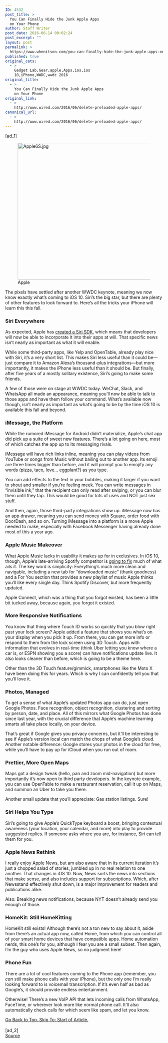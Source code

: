 ```yaml
---
ID: 4532
post_title: >
  You Can Finally Hide the Junk Apple Apps
  on Your Phone
author: Staff Writer
post_date: 2016-06-14 00:02:24
post_excerpt: ""
layout: post
permalink: >
  https://www.whenitson.com/you-can-finally-hide-the-junk-apple-apps-on-your-phone/
published: true
original_cats:
  - >
    Gadget Lab,Gear,apple,Apps,ios,ios
    10,iPhone,WWDC,wwdc 2016
original_title:
  - >
    You Can Finally Hide the Junk Apple Apps
    on Your Phone
original_link:
  - >
    http://www.wired.com/2016/06/delete-preloaded-apple-apps/
canonical_url:
  - >
    http://www.wired.com/2016/06/delete-preloaded-apple-apps/
---
```

 [ad_1]
<br><div id=""><figure attachment_2044438="" class="wp-caption landscape alignnone  relative" data-js="fader"><img src="http://www.whenitson.com/wp-content/uploads/2016/06/You-Can-Finally-Hide-the-Junk-Apple-Apps-on-Your-Phone.jpg" alt="Apple6S.jpg" width="582" height="437" class="size-default-top-art wp-image-2044438"/><figcaption class="wp-caption-text link-underline"><span class="credit link-underline-sm"><span aria-hidden="true" class="ui ui ui-photo inline-block ui-credit relative opacity-6 marg-r-sm marg-l-sm no-caption"/>Apple</span></figcaption></figure><p>The pixels have settled after another WWDC keynote, meaning we now know exactly what’s coming to iOS 10. Siri’s the big star, but there are plenty of other features to look forward to. Here’s all the tricks your iPhone will learn this this fall.</p>
<h3>Siri Everywhere</h3>
<p>As expected, Apple has <a href="http://www.wired.com/2016/06/apple-might-just-made-siri-something-really-good/" target="_blank">created a Siri SDK</a>, which means that developers will now be able to incorporate it into their apps at will. That specific news isn’t nearly as important as what it will enable.</p>
<p>While some third-party apps, like Yelp and OpenTable, already play nice with Siri, it’s a very short list. This makes Siri less useful than it could be—just compare it to Amazon Alexa’s thousand-plus integrations—but more importantly, it makes the iPhone less useful than it should be. But finally, after five years of a mostly solitary existence, Siri’s going to make some friends. </p>
<p>A few of those were on stage at WWDC today. WeChat, Slack, and WhatsApp all made an appearance, meaning you’ll now be able to talk to those apps and have them follow your command. What’s available now though, isn’t nearly as important as what’s going to be by the time iOS 10 is available this fall and beyond. </p>
<h3>iMessage, the Platform</h3>
<p>While the rumored iMessage for Android didn’t materialize, Apple’s chat app did pick up a suite of sweet new features. There’s a lot going on here, most of which catches the app up to its messaging rivals. </p>
<p>iMessage will have rich links inline, meaning you can play videos from YouTube or songs from Music without bailing out to another app. Its emoji are three times bigger than before, and it will prompt you to emojify any words (pizza, taco, love… eggplant?) as you type. </p>
<p>You can add effects to the text in your bubbles, making it larger if you want to shout and smaller if you’re feeling meek. You can write messages in “invisible ink,” that the recipient can only read after swiping, or you can blur them until they tap. This would be good for lots of uses and NOT just sex stuff.</p>
<p>And then, again, those third-party integrations show up. iMessage now has an app drawer, meaning you can send money with Square, order food with DoorDash, and so on. Turning iMessage into a platform is a move Apple needed to make, especially with Facebook Messenger having already done most of this a year ago. </p>
<h3>Apple Music Makeover</h3>
<p>What Apple Music lacks in usability it makes up for in exclusives. In iOS 10, though, Apple’s late-arriving Spotify competitor is <a href="http://www.wired.com/2016/06/apple-musics-new-look-clean-karaoke-friendly/" target="_blank">going to fix</a> much of what ails it. The key word is simplicity: Everything’s much more clean and navigable, including a new tab for “downloaded music” (thank goodness) and a For You section that provides a new playlist of music Apple thinks you’ll like every single day. Think Spotify Discover, but more frequently updated.</p>
<p>Apple Connect, which was a thing that you forgot existed, has been a little bit tucked away, because again, you forgot it existed.</p>
<h3>More Responsive Notifications</h3>
<p>You know that thing where Touch ID works so quickly that you blow right past your lock screen? Apple added a feature that shows you what’s on your display when you pick it up. From there, you can get more info or respond to them from the lock screen using 3D Touch. Apps with information that evolves in real-time (think Uber letting you know where a car is, or ESPN showing you a score) can have notifications update live. It also looks cleaner than before, which is going to be a theme here.</p>
<p>Other than the 3D Touch feature/gimmick, smartphones like the Moto X have been doing this for years. Which is why I can confidently tell you that you’ll love it.</p>
<h3>Photos, Managed</h3>
<p>To get a sense of what Apple’s updated Photos app can do, just open Google Photos. Face recognition, object recognition, clustering and sorting by person, date, and place. All of this mirrors what Google Photos has done since last year, with the crucial difference that Apple’s machine learning smarts all take place locally, on your device.</p>
<p>That’s great if Google gives you privacy concerns, but it’ll be interesting to see if Apple’s version local can match the chops of what Google’s cloud. Another notable difference: Google stores your photos in the cloud for free, while you’ll have to pay up for iCloud when you run out of room.</p>
<h3>Prettier, More Open Maps</h3>
<p>Maps got a design tweak (hello, pan and zoom mid-navigation) but more importantly it’s now open to third party developers. In the keynote example, you can use OpenTable to make a restaurant reservation, call it up on Maps, and summon an Uber to take you there. </p>
<p>Another small update that you’ll appreciate: Gas station listings. Sure!</p>
<h3>Siri Helps You Type</h3>
<p>Siri’s going to give Apple’s QuickType keyboard a boost, bringing contextual awareness (your location, your calendar, and more) into play to provide suggested replies. If someone asks where you are, for instance, Siri can tell them for you.</p>
<h3>Apple News Rethink</h3>
<p>I really enjoy Apple News, but am also aware that in its current iteration it’s just a chopped salad of stories, jumbled up in no real relation to one another. That changes in iOS 10. Now, News sorts the news into sections that make sense, and also includes support for subscriptions. Which, after Newsstand effectively shut down, is a major improvement for readers and publications alike. </p>
<p>Also: Breaking news notifications, because NYT doesn’t already send you enough of those.</p>
<h3>HomeKit: Still HomeKitting</h3>
<p>HomeKit still exists! Although there’s not a ton new to say about it, aside from there’s an actual app now, called Home, from which you can control all of your smart home devices that have compatible apps. Home automation nerds, this one’s for you, although I fear you are a small subset. Then again, I’m the guy who uses Apple News, so no judgment here!</p>
<h3>Phone Fun</h3>
<p>There are a lot of cool features coming to the Phone app (remember, you <em>can</em> still make phone calls with your iPhone), but the only one I’m really looking forward to is voicemail transcription. If it’s even half as bad as Google’s, it should provide endless entertainment.</p>
<p>Otherwise! There’s a new VoIP API that lets incoming calls from WhatsApp, FaceTime, or wherever look more like normal phone call. It’ll also automatically check calls for which seem like spam, and let you know.</p>
							<a class="visually-hidden skip-to-text-link focusable bg-white" href="#start-of-content">Go Back to Top. Skip To: Start of Article.</a>
						</div>
<br>[ad_2]
<br><a href="http://www.wired.com/2016/06/delete-preloaded-apple-apps/">Source </a>